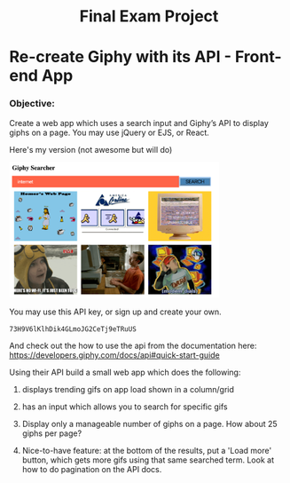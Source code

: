 <center>

# Final Exam Project

</center>

# Re-create Giphy with its API - Front-end App

### Objective: 

Create a web app which uses a search input and Giphy’s API to display giphs on a page. You may use jQuery or EJS, or React.

Here's my version (not awesome but will do)

<img src="images/giphy_searcher.png" width="75%">


You may use this API key, or sign up and create your own.

```
73H9V6lKlhDik4GLmoJG2CeTj9eTRuUS
```

And check out the how to use the api from the documentation here: https://developers.giphy.com/docs/api#quick-start-guide

Using their API build a small web app which does the following:

1. displays trending gifs on app load shown in a column/grid
2. has an input which allows you to search for specific gifs
3. Display only a manageable number of giphs on a page. How about 25 giphs per page?

3. Nice-to-have feature: at the bottom of the results, put a 'Load more' button, which gets more gifs using that same searched term. Look at how to do pagination on the API docs.
